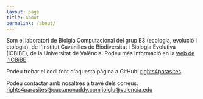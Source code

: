 ```yaml
---
layout: page
title: About
permalink: /about/
---
```


Som el laboratori de Biolgia Computacional del grup E3 (ecologia, evolució i etologia), de l'Institut Cavanilles de Biodiversitat i Biologia Evolutiva (ICBiBE), de la Universitat de València.
Podeu més informació en la [web de l'ICBiBE](https://www.uv.es/uvweb/institut-universitari-cavanilles-biodiversitat-biologia/ca/institut-cavanilles-biodiversitat-biologia-evolutiva-1285893448913.html)

Podeu trobar el codi font d'aquesta pàgina a GitHub:
[rights4parasites](https://github.com/rights4parasites/rights4parasites.github.io)

Podeu contactar amb nosaltres a travé dels correus:
rights4parasites@cuc.anonaddy.com
joiglu@valencia.edu

